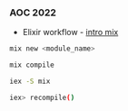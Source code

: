 ### AOC 2022

* Elixir workflow - [intro mix](https://elixir-lang.org/getting-started/mix-otp/introduction-to-mix.html)
```bash
mix new <module_name>

mix compile

iex -S mix

iex> recompile()
```
